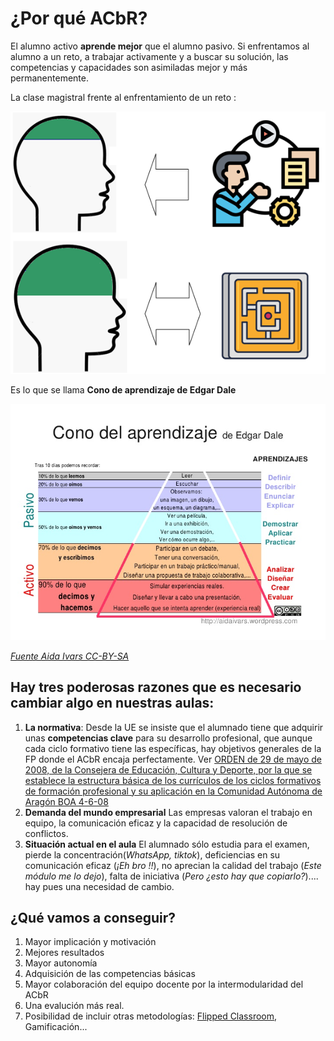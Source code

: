 # ¿Por qué ACbR?

El alumno activo **aprende mejor** que el alumno pasivo. Si enfrentamos al alumno a un reto, a trabajar activamente y a buscar su solución, las competencias y capacidades son asimiladas mejor y más permanentemente.

La clase magistral frente al enfrentamiento de un reto :

![](/assets/2.png)

Es lo que se llama **Cono de aprendizaje de Edgar Dale**

![](/assets/3.jpg)

_[Fuente Aida Ivars CC-BY-SA](http://es.slideshare.net/aidaivars/cono-del-aprendizaje-de-edgar-dale)_

## Hay tres poderosas razones que es necesario cambiar algo en nuestras aulas:

1. **La normativa**: Desde la UE se insiste que el alumnado tiene que adquirir unas **competencias clave** para su desarrollo profesional, que aunque cada ciclo formativo tiene las específicas, hay objetivos generales de la FP donde el ACbR encaja perfectamente. Ver [ORDEN de 29 de mayo de 2008, de la Consejera de Educación, Cultura y Deporte, por
la que se establece la estructura básica de los currículos de los ciclos formativos de
formación profesional y su aplicación en la Comunidad Autónoma de Aragón BOA 4-6-08](http://www.boa.aragon.es/cgi-bin/EBOA/BRSCGI?CMD=VEROBJ&MLKOB=273238790707&type=pdf)
1. **Demanda del mundo empresarial** Las empresas valoran el trabajo en equipo, la comunicación eficaz y la capacidad de resolución de conflictos.
1. **Situación actual en el aula** El alumnado sólo estudia para el examen, pierde la concentración(_WhatsApp, tiktok_), deficiencias en su comunicación eficaz (_¡Eh bro !!_), no aprecian la calidad del trabajo (_Este módulo me lo dejo_), falta de iniciativa (_Pero ¿esto hay que copiarlo?_).... hay pues una necesidad de cambio.

## ¿Qué vamos a conseguir?

1. Mayor implicación y motivación
1. Mejores resultados
1. Mayor autonomía
1. Adquisición de las competencias básicas
1. Mayor colaboración del equipo docente por la intermodularidad del ACbR
1. Una evalución más real.
1. Posibilidad de incluir otras metodologías: [Flipped Classroom](https://moodle.catedu.es/course/view.php?id=955), Gamificación...
